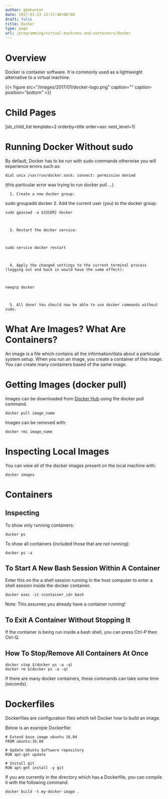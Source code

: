 ```yaml
---
author: gbmhunter
date: 2017-01-23 13:17:48+00:00
draft: false
title: Docker
type: page
url: /programming/virtual-machines-and-containers/docker
---
```


# Overview




Docker is container software. It is commonly used as a lightweight alternative to a virtual machine.




{{< figure src="/images/2017/01/docker-logo.png" caption="" caption-position="bottom" >}}




# Child Pages




[sb_child_list template=2 orderby=title order=asc nest_level=1]




# Running Docker Without sudo




By default, Docker has to be run with sudo commands otherwise you will experience errors such as:



    
    dial unix /var/run/docker.sock: connect: permission denied




(this particular error was trying to run docker pull ...)





	  1. Create a new docker group:  

 sudo groupadd docker 
	  2. Add the current user (you) to the docker group:  


    
    sudo gpasswd -a ${USER} docker



	  3. Restart the docker service:  


    
    sudo service docker restart



	  4. Apply the changed settings to the current terminal process (logging out and back in would have the same effect):  


    
    newgrp docker



	  5. All done! You should now be able to use docker commands without sudo.



# What Are Images? What Are Containers?




An image is a file which contains all the information/data about a particular system setup. When you run an image, you create a container of this image. You can create many containers based of the same image.




# Getting Images (docker pull)




Images can be downloaded from [Docker Hub](https://hub.docker.com/) using the docker pull command.



    
    docker pull image_name




Images can be removed with:



    
    docker rmi image_name




# Inspecting Local Images




You can view all of the docker images present on the local machine with:



    
    docker images




# Containers




## Inspecting




To show only running containers:



    
    docker ps




To show all containers (included those that are not running):



    
    docker ps -a




## To Start A New Bash Session Within A Container




Enter this on the a shell session running in the host computer to enter a shell session inside the docker container.



    
    docker exec -it <container_id> bash




Note: This assumes you already have a container running!




## To Exit A Container Without Stopping It




If the container is being run inside a bash shell, you can press Ctrl-P then Ctrl-Q.




## How To Stop/Remove All Containers At Once



    
    docker stop $(docker ps -a -q)
    docker rm $(docker ps -a -q)




If there are many docker containers, these commands can take some time (seconds).




# Dockerfiles




Dockerfiles are configuration files which tell Docker how to build an image.




Below is an example Dockerfile:



    
    # Extend base image ubuntu 16.04
    FROM ubuntu:16.04
    
    # Update Ubuntu Software repository
    RUN apt-get update
    
    # Install git
    RUN apt-get install -y git




If you are currently in the directory which has a Dockerfile, you can compile it with the following command:



    
    docker build -t my-docker-image .



